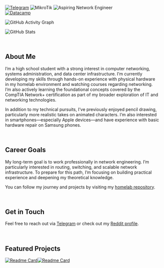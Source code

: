 

<!---![Debian](https://img.shields.io/badge/Debian-D70A53?style=for-the-badge&logo=debian&logoColor=white)--->
[![Telegram](https://img.shields.io/badge/Telegram-2CA5E0?style=for-the-badge&logo=telegram&logoColor=white)](https://t.me/Andrtexh)
![MikroTik](https://img.shields.io/badge/MikroTik-%23363636?style=for-the-badge&logo=Mikrotik)
![Aspiring Network Engineer](https://img.shields.io/badge/Aspiring-Network%20Engineer-blueviolet?style=for-the-badge)  
[![Datacamp](https://img.shields.io/badge/Datacamp-05192D?style=for-the-badge&logo=datacamp&logoColor=03E860)](https://www.datacamp.com/portfolio/andreansxtech)

![GitHub Activity Graph](https://github-readme-activity-graph.vercel.app/graph?username=AndreansxTech&theme=nightowl&hide_border=true)

![GitHub Stats](https://github-readme-stats.vercel.app/api?username=AndreansxTech&show_icons=true&theme=nightowl&count_private=true&hide_border=true)

</br>

## About Me

I’m a high school student with a strong interest in computer networking, systems administration, and data center infrastructure. I’m currently developing my skills through hands-on experience with physical hardware in my homelab environment and watching courses regarding networking. I’m also actively learning the foundational concepts covered by the CompTIA Network+ certification as part of my broader exploration of IT and networking technologies.

In addition to my technical pursuits, I’ve previously enjoyed pencil drawing, particularly more realistic takes on animated characters. I’m also interested in smartphones—especially Apple devices—and have experience with basic hardware repair on Samsung phones.

</br>

## Career Goals

My long-term goal is to work professionally in network engineering. I’m particularly interested in routing, switching, and scalable network infrastructure. To prepare for this path, I’m focusing on building practical experience and deepening my theoretical knowledge.

You can follow my journey and projects by visiting my [homelab repository](https://github.com/AndreansxTech/routing-in-the-stars).

</br>

## Get in Touch

Feel free to reach out via [Telegram](https://t.me/Andrtexh) or check out my [Reddit profile](https://www.reddit.com/user/Acensxandrea/).

</br>

## Featured Projects

[![Readme Card](https://github-readme-stats.vercel.app/api/pin/?username=AndreansxTech&theme=nightowl&repo=Staszic360&hide_border=true)](https://github.com/AndreansxTech/Staszic360)[![Readme Card](https://github-readme-stats.vercel.app/api/pin/?username=AndreansxTech&theme=nightowl&repo=routing-in-the-stars&hide_border=true)](https://github.com/AndreansxTech/My-homelab)
